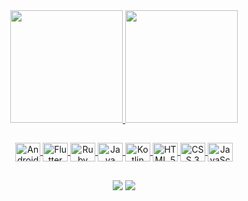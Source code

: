 <div align="center">
  <a href="https://github.com/diogostein">
  <img height="180em" src="https://github-readme-stats.vercel.app/api?username=diogostein&show_icons=true&theme=dracula&include_all_commits=true&count_private=true"/>
  <img height="180em" src="https://github-readme-stats.vercel.app/api/top-langs/?username=diogostein&layout=compact&langs_count=7&theme=dracula"/>
</div>

##
  
<div align="center">
  <img align="center" title="Android" height="30" width="40" src="https://cdn.jsdelivr.net/gh/devicons/devicon/icons/android/android-original.svg">
  <img align="center" title="Flutter" height="30" width="40" src="https://cdn.jsdelivr.net/gh/devicons/devicon/icons/flutter/flutter-plain.svg"> 
  <img align="center" title="Ruby On Rails" height="30" width="40" src="https://cdn.jsdelivr.net/gh/devicons/devicon/icons/ruby/ruby-original.svg" />  
  <img align="center" title="Java" height="30" width="40" src="https://cdn.jsdelivr.net/gh/devicons/devicon/icons/java/java-original.svg" />
  <img align="center" title="Kotlin" height="30" width="40" src="https://cdn.jsdelivr.net/gh/devicons/devicon/icons/kotlin/kotlin-original.svg" />
  <img align="center" title="HTML 5" height="30" width="40" src="https://cdn.jsdelivr.net/gh/devicons/devicon/icons/html5/html5-original.svg" />
  <img align="center" title="CSS 3" height="30" width="40" src="https://cdn.jsdelivr.net/gh/devicons/devicon/icons/css3/css3-original.svg" />
  <img align="center" title="JavaScript" height="30" width="40" src="https://cdn.jsdelivr.net/gh/devicons/devicon/icons/javascript/javascript-original.svg" />  
</div>
  
 ##
 
<div align="center"> 
  <a href = "mailto:diogo.ishihara@gmail.com"><img src="https://img.shields.io/badge/-Gmail-%23333?style=for-the-badge&logo=gmail&logoColor=white" target="_blank"></a>
  <a href="https://www.linkedin.com/in/diogostein" target="_blank"><img src="https://img.shields.io/badge/-LinkedIn-%230077B5?style=for-the-badge&logo=linkedin&logoColor=white" target="_blank"></a> 
 
</div>
